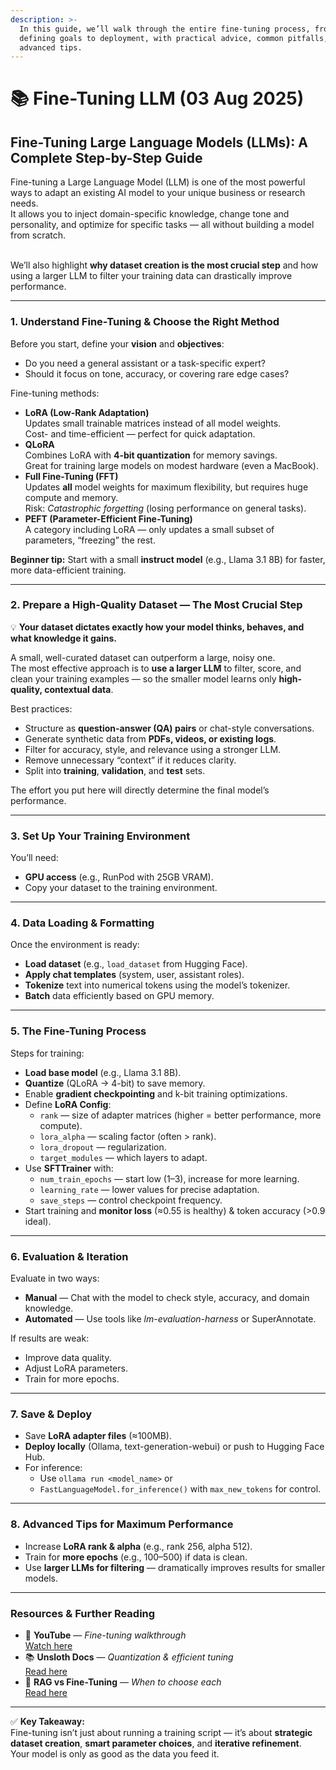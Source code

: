 ```yaml
---
description: >-
  In this guide, we’ll walk through the entire fine-tuning process, from
  defining goals to deployment, with practical advice, common pitfalls, and
  advanced tips.
---
```


# 📚 Fine-Tuning LLM (03 Aug 2025)

## Fine-Tuning Large Language Models (LLMs): A Complete Step-by-Step Guide

Fine-tuning a Large Language Model (LLM) is one of the most powerful ways to adapt an existing AI model to your unique business or research needs.\
It allows you to inject domain-specific knowledge, change tone and personality, and optimize for specific tasks — all without building a model from scratch.

\
We’ll also highlight **why dataset creation is the most crucial step** and how using a larger LLM to filter your training data can drastically improve performance.

***

### 1. Understand Fine-Tuning & Choose the Right Method

Before you start, define your **vision** and **objectives**:

* Do you need a general assistant or a task-specific expert?
* Should it focus on tone, accuracy, or covering rare edge cases?

Fine-tuning methods:

* **LoRA (Low-Rank Adaptation)**\
  Updates small trainable matrices instead of all model weights.\
  Cost- and time-efficient — perfect for quick adaptation.
* **QLoRA**\
  Combines LoRA with **4-bit quantization** for memory savings.\
  Great for training large models on modest hardware (even a MacBook).
* **Full Fine-Tuning (FFT)**\
  Updates **all** model weights for maximum flexibility, but requires huge compute and memory.\
  Risk: _Catastrophic forgetting_ (losing performance on general tasks).
* **PEFT (Parameter-Efficient Fine-Tuning)**\
  A category including LoRA — only updates a small subset of parameters, “freezing” the rest.

**Beginner tip:** Start with a small **instruct model** (e.g., Llama 3.1 8B) for faster, more data-efficient training.

***

### 2. Prepare a High-Quality Dataset — **The Most Crucial Step**

💡 **Your dataset dictates exactly how your model thinks, behaves, and what knowledge it gains.**

A small, well-curated dataset can outperform a large, noisy one.\
The most effective approach is to **use a larger LLM** to filter, score, and clean your training examples — so the smaller model learns only **high-quality, contextual data**.

Best practices:

* Structure as **question-answer (QA) pairs** or chat-style conversations.
* Generate synthetic data from **PDFs, videos, or existing logs**.
* Filter for accuracy, style, and relevance using a stronger LLM.
* Remove unnecessary “context” if it reduces clarity.
* Split into **training**, **validation**, and **test** sets.

The effort you put here will directly determine the final model’s performance.

***

### 3. Set Up Your Training Environment

You’ll need:

* **GPU access** (e.g., RunPod with 25GB VRAM).
* Copy your dataset to the training environment.

***

### 4. Data Loading & Formatting

Once the environment is ready:

* **Load dataset** (e.g., `load_dataset` from Hugging Face).
* **Apply chat templates** (system, user, assistant roles).
* **Tokenize** text into numerical tokens using the model’s tokenizer.
* **Batch** data efficiently based on GPU memory.

***

### 5. The Fine-Tuning Process

Steps for training:

* **Load base model** (e.g., Llama 3.1 8B).
* **Quantize** (QLoRA → 4-bit) to save memory.
* Enable **gradient checkpointing** and k-bit training optimizations.
* Define **LoRA Config**:
  * `rank` — size of adapter matrices (higher = better performance, more compute).
  * `lora_alpha` — scaling factor (often > rank).
  * `lora_dropout` — regularization.
  * `target_modules` — which layers to adapt.
* Use **SFTTrainer** with:
  * `num_train_epochs` — start low (1–3), increase for more learning.
  * `learning_rate` — lower values for precise adaptation.
  * `save_steps` — control checkpoint frequency.
* Start training and **monitor loss** (≈0.55 is healthy) & token accuracy (>0.9 ideal).

***

### 6. Evaluation & Iteration

Evaluate in two ways:

* **Manual** — Chat with the model to check style, accuracy, and domain knowledge.
* **Automated** — Use tools like _lm-evaluation-harness_ or SuperAnnotate.

If results are weak:

* Improve data quality.
* Adjust LoRA parameters.
* Train for more epochs.

***

### 7. Save & Deploy

* Save **LoRA adapter files** (≈100MB).
* **Deploy locally** (Ollama, text-generation-webui) or push to Hugging Face Hub.
* For inference:
  * Use `ollama run <model_name>` or
  * `FastLanguageModel.for_inference()` with `max_new_tokens` for control.

***

### 8. Advanced Tips for Maximum Performance

* Increase **LoRA rank & alpha** (e.g., rank 256, alpha 512).
* Train for **more epochs** (e.g., 100–500) if data is clean.
* Use **larger LLMs for filtering** — dramatically improves results for smaller models.

***

### Resources & Further Reading

* 🎥 **YouTube** — _Fine-tuning walkthrough_\
  [Watch here](https://www.youtube.com/watch?v=D3pXSkGceY0\&list=WL)
* 📚 **Unsloth Docs** — _Quantization & efficient tuning_\
  [Read here](https://docs.unsloth.ai/)
* 📝 **RAG vs Fine-Tuning** — _When to choose each_\
  [Read here](https://www.ibm.com/think/topics/rag-vs-fine-tuning)

***

✅ **Key Takeaway:**\
Fine-tuning isn’t just about running a training script — it’s about **strategic dataset creation**, **smart parameter choices**, and **iterative refinement**.\
Your model is only as good as the data you feed it.
